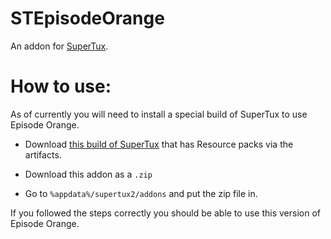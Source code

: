# STEpisodeOrange
 An addon for [SuperTux](https://github.com/SuperTux/supertux/).

# How to use:
As of currently you will need to install a special build of SuperTux to use Episode Orange.

* Download [this build of SuperTux](https://github.com/SuperTux/supertux/actions/runs/3697107500) that has Resource packs via the artifacts.

* Download this addon as a `.zip`

* Go to `%appdata%/supertux2/addons` and put the zip file in.

If you followed the steps correctly you should be able to use this version of Episode Orange.
